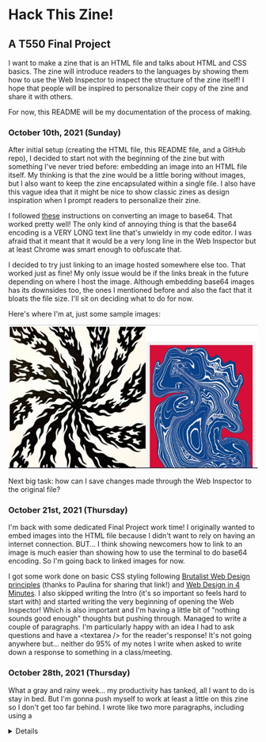 # Hack This Zine!
## A T550 Final Project

I want to make a zine that is an HTML file and talks about HTML and CSS basics. The zine will introduce readers to the languages by showing them how to use the Web Inspector to inspect the structure of the zine itself! I hope that people will be inspired to personalize their copy of the zine and share it with others.

For now, this README will be my documentation of the process of making.

### **October 10th, 2021 (Sunday)**
After initial setup (creating the HTML file, this README file, and a GitHub repo), I decided to start not with the beginning of the zine but with something I've never tried before: embedding an image into an HTML file itself. My thinking is that the zine would be a little boring without images, but I also want to keep the zine encapsulated within a single file. I also have this vague idea that it might be nice to show classic zines as design inspiration when I prompt readers to personalize their zine.

I followed [these](https://www.thesitewizard.com/html-tutorial/embed-images-with-data-urls.shtml) instructions on converting an image to base64. That worked pretty well! The only kind of annoying thing is that the base64 encoding is a VERY LONG text line that's unwieldy in my code editor. I was afraid that it meant that it would be a very long line in the Web Inspector but at least Chrome was smart enough to obfuscate that.

I decided to try just linking to an image hosted somewhere else too. That worked just as fine! My only issue would be if the links break in the future depending on where I host the image. Although embedding base64 images has its downsides too, the ones I mentioned before and also the fact that it bloats the file size. I'll sit on deciding what to do for now.

Here's where I'm at, just some sample images:

![](./images/10-10-21-checkin.jpeg)

Next big task: how can I save changes made through the Web Inspector to the original file?

### **October 21st, 2021 (Thursday)**

I'm back with some dedicated Final Project work time! I originally wanted to embed images into the HTML file because I didn't want to rely on having an internet connection. BUT... I think showing newcomers how to link to an image is much easier than showing how to use the terminal to do base64 encoding. So I'm going back to linked images for now.

I got some work done on basic CSS styling following [Brutalist Web Design principles](https://brutalist-web.design/) (thanks to Paulina for sharing that link!) and [Web Design in 4 Minutes](https://jgthms.com/web-design-in-4-minutes/). I also skipped writing the Intro (it's so important so feels hard to start with) and started writing the very beginning of opening the Web Inspector! Which is also important and I'm having a little bit of "nothing sounds good enough" thoughts but pushing through. Managed to write a couple of paragraphs. I'm particularly happy with an idea I had to ask questions and have a &lt;textarea /> for the reader's response! It's not going anywhere but... neither do 95% of my notes I write when asked to write down a response to something in a class/meeting.

### **October 28th, 2021 (Thursday)**
What a gray and rainy week... my productivity has tanked, all I want to do is stay in bed. But I'm gonna push myself to work at least a little on this zine so I don't get too far behind. I wrote like two more paragraphs, including using a <details> tag for some optional HTML history. Not sure if I'll keep that as an optional aside but want to experiment with it.

### **November 7th, 2021 (Sunday)**
I got a good chunk of work done today! What's more, I feel like both T550 readings for the week (which I also did today lol) gave me important guidance. You can read about that in my [design journal](https://docs.google.com/presentation/d/1PLZPft1_OtJ2aJ3QLuUW9wevT_eCZrI2w0Z5DpJZZdI/edit#slide=id.g100ac8f3475_0_0). I wrapped up the HTML tags section, including a table of some common tags. I added 4 questions to the reader that I'm really satisfied with! And I did a few tweaks here and there, changed some wording, changed some CSS, stuff like that.